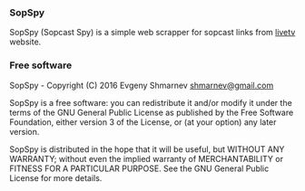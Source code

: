### SopSpy 
SopSpy (Sopcast Spy) is a simple web scrapper for sopcast links from 
[livetv](http://www.livetv.sx) website.

### Free software

SopSpy - Copyright (C) 2016 Evgeny Shmarnev shmarnev@gmail.com

SopSpy is a free software: you can redistribute it and/or modify it under the terms of the GNU General Public License as published by the Free Software Foundation, either version 3 of the License, or (at your option) any later version.

SopSpy is distributed in the hope that it will be useful, but WITHOUT ANY WARRANTY; without even the implied warranty of MERCHANTABILITY or FITNESS FOR A PARTICULAR PURPOSE. See the GNU General Public License for more details.
